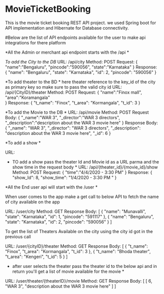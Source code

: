 # MovieTicketBooking
This is the movie ticket booking REST API project. we used Spring boot for API implementation and Hibernate for Database connectivity.

#Below are the list of API endpoints available for the user to make api integrations for there platform 



*All the Admin or merchant api endpoint starts with the /api *

*To add the City to the DB*
URL: /api/city
Method: POST 
Request:
{
	"name":"Bengaluru", 
	"pincode":"590056",
	"state":"Karnataka"
}
Response:
{
    "name": "Bengaluru",
    "state": "Karnataka",
    "id": 2,
    "pincode": "590056"
}

*To add theater to the BD *
here theater reference to the key_id of the city as primary key so make sure to pass the valid city id 
URL: /api/{CityID}/theater
Method: POST
Request: 
{
	"name":"Finox mall",
	"area":"Koramangala"	
}
Response:
{
    "t_name": "Finox",
    "t_area": "Kormangala",
    "t_id": 3
}

*To add the Movie to the DB *
URL: /api/movie
Method: POST
Request Body:
{
	"_name":"WAR 3",
	"_director":"WAR 3 directors",
	"_description":"description about the WAR 3 movie here"
}
Response Body:
{
    "_name": "WAR 3",
    "_director": "WAR 3 directors",
    "_description": "description about the WAR 3 movie here",
    "_id": 6
}

*To add a show *

URL: 

* TO add a show pass the theater Id and Movie id as a URL parma and the show time in the request body *
URL: /api/{theater_id}/{movie_id}/show
Method: POST
Request:
{
	"time":"4/4/2020 - 3:30 PM"
}
Response:
{
    "show_Id": 8,
    "show_time": "1/4/2020 - 3:30 PM "
}


*All the End user api will start with the /user *

When user comes to the app make a get call to below API to fetch the name of city available on the app 

URL: /user/city
Method: GET 
Response Body:
[
    {
        "name": "Munavalli",
        "state": "Karnataka",
        "id": 1,
        "pincode": "591117"
    },
    {
        "name": "Bengaluru",
        "state": "Karnataka",
        "id": 2,
        "pincode": "590056"
    }
]

To get the list of Theaters Available on the city using the city id got in the previous call

URL: /user/{cityID}/theater
Method: GET
Response Body:
[
    {
        "t_name": "Finox",
        "t_area": "Kormangala",
        "t_id": 3
    },
    {
        "t_name": "Bhoda theater",
        "t_area": "Kengeri",
        "t_id": 5
    }
]

* after user selects the theater pass the theater id to the below api and in return you'll get a list of movie available for the movie *

URL: /user/theater/{theaterID}/movie
Method: GET
Response Body:
[
    [
        6,
        "WAR 3",
        "description about the WAR 3 movie here"
    ]
]

